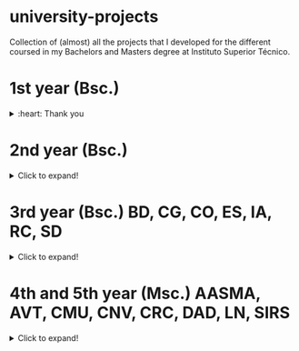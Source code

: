 # university-projects
Collection of (almost) all the projects that I developed for the different coursed in my Bachelors and Masters degree at Instituto Superior Técnico.

# 1st year (Bsc.)
<details>
<summary>:heart: Thank you</summary>

![](./badges/FP.svg)         |  ![](./badges/IAC.svg)      | ![](./badges/LP.svg)
:-------------------------:|:-------------------------:|:-------------------------:

</details>  

# 2nd year (Bsc.)
<details>
  <summary>Click to expand!</summary>
![](./badges/ASA.svg)        |  ![](./badges/IPM.svg)      | ![](./badges/PO.svg)
:-------------------------:|:-------------------------:|:-------------------------:
![](./badges/SO.svg)           
</details>

# 3rd year (Bsc.) BD, CG, CO, ES, IA, RC, SD
<details>
  <summary>Click to expand!</summary>
![](./badges/BD.svg)         |  ![](./badges/CG.svg)       | ![](./badges/CO.svg)
:-------------------------:|:-------------------------:|:-------------------------:
![](./badges/ES.svg)         |  ![](./badges/IA.svg)       | ![](./badges/RC.svg) 
:-------------------------:|:-------------------------:|:-------------------------:
![](./badges/SD.svg)
</details>

# 4th and 5th year (Msc.) AASMA, AVT, CMU, CNV, CRC, DAD, LN, SIRS
<details>
  <summary>Click to expand!</summary>
![](./badges/AASMA.svg)      |  ![](./badges/AVT.svg)      | ![](./badges/CMU.svg)
:-------------------------:|:-------------------------:|:-------------------------:
![](./badges/CNV.svg)        |  ![](./badges/CRC.svg)      | ![](./badges/DAD.svg) 
:-------------------------:|:-------------------------:|:-------------------------:
![](./badges/LN.svg)         |  ![](./badges/SIRS.svg)       
</details>

